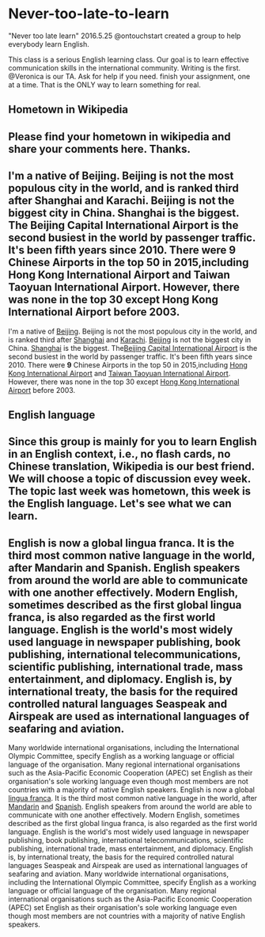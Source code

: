 # Never-too-late-to-learn
"Never too late learn"  2016.5.25 @ontouchstart created a group to help everybody learn English.

This class is a serious English learning class. Our goal is to learn effective communication skills in the international community. Writing is the first.
@Veronica is our TA. Ask for help if you need.
finish your assignment, one at a time.
That is the ONLY way to learn something for real.

## Hometown in Wikipedia
Please find your hometown in wikipedia and share your comments here.
Thanks.
-----------------------------
I'm a native of Beijing.
Beijing is not the most populous city in the world, and is ranked third after Shanghai and Karachi. 
Beijing is not the biggest city in China. Shanghai is the biggest.
The Beijing Capital International Airport is the second busiest in the world by passenger traffic. It's been fifth years since 2010.
There were 9 Chinese Airports in the top 50 in 2015,including Hong Kong International Airport and Taiwan Taoyuan International Airport.
However, there was none in the top 30 except Hong Kong International Airport before 2003.
-----------------------------
I'm a native of [Beijing](https://en.wikipedia.org/wiki/Beijing).
Beijing is not the most populous city in the world, and is ranked third after [Shanghai](https://en.wikipedia.org/wiki/Shanghai) and [Karachi](https://en.wikipedia.org/wiki/Karachi). 
[Beijing](https://en.wikipedia.org/wiki/Beijing) is not the biggest city in China. [Shanghai](https://en.wikipedia.org/wiki/Shanghai) is the biggest.
The[Beijing Capital International Airport](https://en.wikipedia.org/wiki/Beijing_Capital_International_Airport) is the second busiest in the world by passenger traffic. It's been fifth years since 2010.
There were **9** Chinese Airports in the top 50 in 2015,including [Hong Kong International Airport](https://en.wikipedia.org/wiki/Hong_Kong_International_Airport) and [Taiwan Taoyuan International Airport](https://en.wikipedia.org/wiki/Taoyuan_International_Airport).
However, there was none in the top 30 except [Hong Kong International Airport](https://en.wikipedia.org/wiki/Hong_Kong_International_Airport) before 2003. 

## English language

Since this group is mainly for you to learn English in an English context, i.e., no flash cards, no Chinese translation, Wikipedia is our best friend. We will choose a topic of discussion evey week.
The topic last week was hometown, this week is the English language.
Let's see what we can learn.
-----------------------------
English is now a global lingua franca. It is the third most common native language in the world, after Mandarin and Spanish.
English speakers from around the world are able to communicate with one another effectively.
Modern English, sometimes described as the first global lingua franca, is also regarded as the first world language.
English is the world's most widely used language in newspaper publishing, book publishing, international telecommunications, scientific publishing, international trade, mass entertainment, and diplomacy.
English is, by international treaty, the basis for the required controlled natural languages Seaspeak and Airspeak are used as international languages of seafaring and aviation.
-----------------------------
Many worldwide international organisations, including the International Olympic Committee, specify English as a working language or official language of the organisation.
Many regional international organisations such as the Asia-Pacific Economic Cooperation (APEC) set English as their organisation's sole working language even though most members are not countries with a majority of native English speakers.
English is now a global [lingua franca](https://en.wikipedia.org/wiki/Lingua_franca). It is the third most common native language in the world, after [Mandarin](https://en.wikipedia.org/wiki/Standard_Chinese) and [Spanish](https://en.wikipedia.org/wiki/Spanish_language).
English speakers from around the world are able to communicate with one another effectively.
Modern English, sometimes described as the first global lingua franca, is also regarded as the first world language.
English is the world's most widely used language in newspaper publishing, book publishing, international telecommunications, scientific publishing, international trade, mass entertainment, and diplomacy.
English is, by international treaty, the basis for the required controlled natural languages Seaspeak and Airspeak are used as international languages of seafaring and aviation.
Many worldwide international organisations, including the International Olympic Committee, specify English as a working language or official language of the organisation.
Many regional international organisations such as the Asia-Pacific Economic Cooperation (APEC) set English as their organisation's sole working language even though most members are not countries with a majority of native English speakers.




